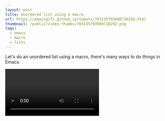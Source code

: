```yaml
---
layout: post
title: Unordered list using a macro
url: https://emacsgifs.github.io/tweets/763155793608716292.html
thumbnail: /public/video-thumbs/763155793608716292.png
tags:
  - emacs
  - macro
  - lists
---
```


Let's do an unordered list using a macro, there's many ways to do things in Emacs

<video controls autoplay loop>
  <source src="/public/videos/763155793608716292.mp4" type="video/mp4">
    Sorry your browser does not support the video tag, maybe time to upgrade?
</video>
